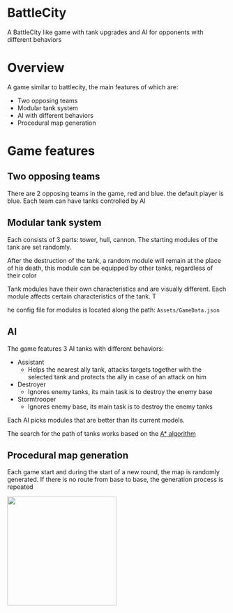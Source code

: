 # BattleCity
A BattleCity like game with tank upgrades and AI for opponents with different behaviors
# Overview
A game similar to battlecity, the main features of which are:
- Two opposing teams
- Modular tank system
- AI with different behaviors
- Procedural map generation

# Game features
## Two opposing teams
There are 2 opposing teams in the game, red and blue. the default player is blue. Each team can have tanks controlled by AI
## Modular tank system
Each consists of 3 parts: tower, hull, cannon.
The starting modules of the tank are set randomly. 

After the destruction of the tank, a random module will remain at the place of his death, this module can be equipped by other tanks, regardless of their color


Tank modules have their own characteristics and are visually different. Each module affects certain characteristics of the tank. T

he config file for modules is located along the path: ``` Assets/GameData.json ```

## AI
The game features 3 AI tanks with different behaviors:
- Assistant
  - Helps the nearest ally tank, attacks targets together with the selected tank and protects the ally in case of an attack on him
- Destroyer
  - Ignores enemy tanks, its main task is to destroy the enemy base
- Stormtrooper
  - Ignores enemy base, its main task is to destroy the enemy tanks
  
 Each AI picks modules that are better than its current models.
 
 The search for the path of tanks works based on the [A* algorithm](https://en.wikipedia.org/wiki/A*_search_algorithm)
 
 ## Procedural map generation
 Each game start and during the start of a new round, the map is randomly generated. 
 If there is no route from base to base, the generation process is repeated
 
 <img src = "https://user-images.githubusercontent.com/51063161/230929665-92176685-90a0-4c38-9aeb-e39e251b2ffc.gif" width="250" height="250"/>

